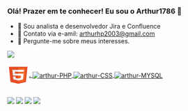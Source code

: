 ### Olá! Prazer em te conhecer! Eu sou o Arthur1786 👋

- 🔭 Sou analista e desenvolvedor Jira e Confluence
- 👯 Contato via e-amil: arthurhp2003@gmail.com
- 💬 Pergunte-me sobre meus interesses.

<div>
  <a href="https://github.com/arthur1786">
  <img height="180em" src="https://github-readme-stats.vercel.app/api?username=arthur1786&show_icons=true&theme=white&include_all_commits=true&count_private=true"/>
  
</div>
  
<div style="display: inline_block"><br>
   <img align="center" alt="arthur-HTML" height="40" width="50" src="https://raw.githubusercontent.com/devicons/devicon/master/icons/html5/html5-original.svg">.
   <img align="center" alt="arthur-PHP" height="50" width="60" src="https://cdn.jsdelivr.net/gh/devicons/devicon/icons/php/php-original.svg" />
   <img align="center" alt="arthur-CSS" height="40" width="50" src="https://cdn.jsdelivr.net/gh/devicons/devicon/icons/css3/css3-original.svg" />
   <img align="center" alt="arthur-MYSQL" height="40" width="50" src="https://cdn.jsdelivr.net/gh/devicons/devicon/icons/mysql/mysql-original.svg" />
</div>
  
  ##
  
<div>
  <a href="https://www.instagram.com/_recharthur/"target="_blank"><img src="https://img.shields.io/badge/-Instagram-%23E4405F?style=for-the-badge&logo=instagram&logoColor=white" target="_blank"></a>
 <a href="https://discord.com/channels/@me" target="_blank"><img src="https://img.shields.io/badge/Discord-7289DA?style=for-the-badge&logo=discord&logoColor=white" target="_blank"></a> 
  <a href="https://www.linkedin.com/in/arthur-felipe-rech-0aa68920b/" target="_blank"><img src="https://img.shields.io/badge/-LinkedIn-%230077B5?style=for-the-badge&logo=linkedin&logoColor=white" target="_blank"></a> 
  <a href = "mailto:arthurhp2003@gmail.com"><img src="https://img.shields.io/badge/-Gmail-%23333?style=for-the-badge&logo=gmail&logoColor=white" target="_blank"></a>
  
</div>
